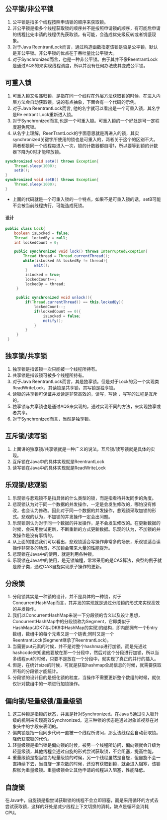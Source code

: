 ## 公平锁/非公平锁
1. 公平锁是指多个线程按照申请锁的顺序来获取锁。
2. 非公平锁是指多个线程获取锁的顺序并不是按照申请锁的顺序，有可能后申请的线程比先申请的线程优先获取锁。有可能，会造成优先级反转或者饥饿现象。
3. 对于Java ReentrantLock而言，通过构造函数指定该锁是否是公平锁，默认是非公平锁。非公平锁的优点在于吞吐量比公平锁大。
4. 对于Synchronized而言，也是一种非公平锁。由于其并不像ReentrantLock是通过AQS的来实现线程调度，所以并没有任何办法使其变成公平锁。

## 可重入锁
1. 可重入锁又名递归锁，是指在同一个线程在外层方法获取锁的时候，在进入内层方法会自动获取锁。说的有点抽象，下面会有一个代码的示例。
2. 对于Java ReentrantLock而言, 他的名字就可以看出是一个可重入锁，其名字是Re entrant Lock重新进入锁。
3. 对于Synchronized而言,也是一个可重入锁。可重入锁的一个好处是可一定程度避免死锁。
4. 从名字上理解，ReenTrantLock的字面意思就是再进入的锁，其实synchronized关键字所使用的锁也是可重入的，两者关于这个的区别不大。两者都是同一个线程每进入一次，锁的计数器都自增1，所以要等到锁的计数器下降为0时才能释放锁。
```java
synchronized void setA() throws Exception{
    Thread.sleep(1000);
    setB();
}
synchronized void setB() throws Exception{
    Thread.sleep(1000);
}
```
* 上面的代码就是一个可重入锁的一个特点，如果不是可重入锁的话，setB可能不会被当前线程执行，可能造成死锁。
#### 设计
```java
public class Lock{
    boolean isLocked = false;
    Thread  lockedBy = null;
    int lockedCount = 0;

    public synchronized void lock() throws InterruptedException{
        Thread thread = Thread.currentThread();
        while(isLocked && lockedBy != thread){
             wait();
         }
         isLocked = true;
         lockedCount++;
         lockedBy = thread;
     }

     public synchronized void unlock(){
         if(Thread.currentThread() == this.lockedBy){
             lockedCount--;
             if(lockedCount == 0){
                 isLocked = false;
                 notify();
             }
         }
     }
 }
```

## 独享锁/共享锁
1. 独享锁是指该锁一次只能被一个线程所持有。
2. 共享锁是指该锁可被多个线程所持有。
3. 对于Java ReentrantLock而言，其是独享锁。但是对于Lock的另一个实现类ReadWriteLock，其读锁是共享锁，其写锁是独享锁。
4. 读锁的共享锁可保证并发读是非常高效的，读写，写读 ，写写的过程是互斥的。
5. 独享锁与共享锁也是通过AQS来实现的，通过实现不同的方法，来实现独享或者共享。
6. 对于Synchronized而言，当然是独享锁。

## 互斥锁/读写锁
1. 上面讲的独享锁/共享锁就是一种广义的说法，互斥锁/读写锁就是具体的实现。
2. 互斥锁在Java中的具体实现就是ReentrantLock
3. 读写锁在Java中的具体实现就是ReadWriteLock

## 乐观锁/悲观锁
1. 乐观锁与悲观锁不是指具体的什么类型的锁，而是指看待并发同步的角度。
2. 悲观锁认为对于同一个数据的并发操作，一定是会发生修改的，哪怕没有修改，也会认为修改。因此对于同一个数据的并发操作，悲观锁采取加锁的形式。悲观的认为，不加锁的并发操作一定会出问题。
3. 乐观锁则认为对于同一个数据的并发操作，是不会发生修改的。在更新数据的时候，会采用尝试更新，不断重新的方式更新数据。乐观的认为，不加锁的并发操作是没有事情的。
4. 从上面的描述我们可以看出，悲观锁适合写操作非常多的场景，乐观锁适合读操作非常多的场景，不加锁会带来大量的性能提升。
5. 悲观锁在Java中的使用，就是利用各种锁。
6. 乐观锁在Java中的使用，是无锁编程，常常采用的是CAS算法，典型的例子就是原子类，通过CAS自旋实现原子操作的更新。

## 分段锁
1. 分段锁其实是一种锁的设计，并不是具体的一种锁，对于ConcurrentHashMap而言，其并发的实现就是通过分段锁的形式来实现高效的并发操作。
2. 我们以ConcurrentHashMap来说一下分段锁的含义以及设计思想，ConcurrentHashMap中的分段锁称为Segment，它即类似于HashMap(JDK7与JDK8中HashMap的实现)的结构，即内部拥有一个Entry数组，数组中的每个元素又是一个链表;同时又是一个ReentrantLock(Segment继承了ReentrantLock)。
3. 当需要put元素的时候，并不是对整个hashmap进行加锁，而是先通过hashcode来知道他要放在那一个分段中，然后对这个分段进行加锁，所以当多线程put的时候，只要不是放在一个分段中，就实现了真正的并行的插入。
4. 但是，在统计size的时候，可就是获取hashmap全局信息的时候，就需要获取所有的分段锁才能统计。
5. 分段锁的设计目的是细化锁的粒度，当操作不需要更新整个数组的时候，就仅仅针对数组中的一项进行加锁操作。

## 偏向锁/轻量级锁/重量级锁
1. 这三种锁是指锁的状态，并且是针对Synchronized。在Java 5通过引入锁升级的机制来实现高效Synchronized。这三种锁的状态是通过对象监视器在对象头中的字段来表明的。
2. 偏向锁是指一段同步代码一直被一个线程所访问，那么该线程会自动获取锁。降低获取锁的代价。
3. 轻量级锁是指当锁是偏向锁的时候，被另一个线程所访问，偏向锁就会升级为轻量级锁，其他线程会通过自旋的形式尝试获取锁，不会阻塞，提高性能。
4. 重量级锁是指当锁为轻量级锁的时候，另一个线程虽然是自旋，但自旋不会一直持续下去，当自旋一定次数的时候，还没有获取到锁，就会进入阻塞，该锁膨胀为重量级锁。重量级锁会让其他申请的线程进入阻塞，性能降低。

## 自旋锁
在Java中，自旋锁是指尝试获取锁的线程不会立即阻塞，而是采用循环的方式去尝试获取锁，这样的好处是减少线程上下文切换的消耗，缺点是循环会消耗CPU。
